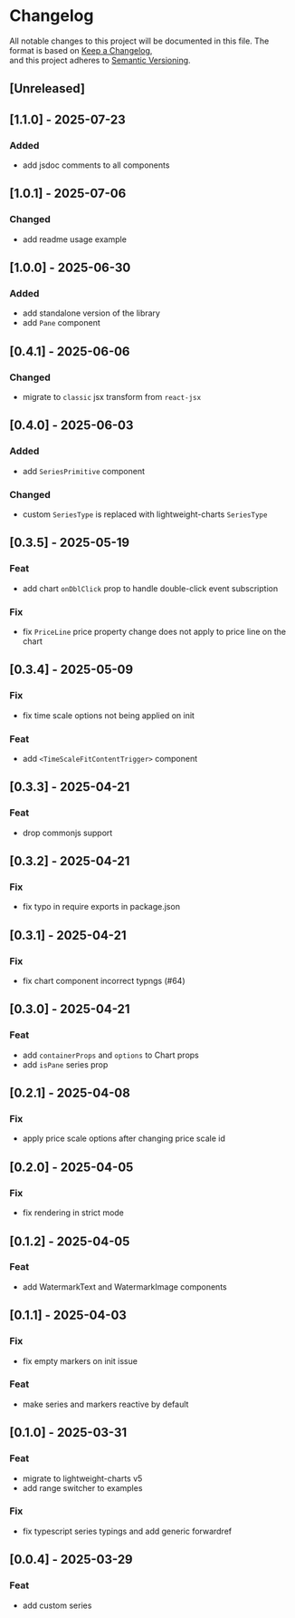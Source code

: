 # Changelog

All notable changes to this project will be documented in this file.
The format is based on [Keep a Changelog](https://keepachangelog.com/en/1.0.0/),  
and this project adheres to [Semantic Versioning](https://semver.org/spec/v2.0.0.html).

## [Unreleased]

## [1.1.0] - 2025-07-23
### Added
- add jsdoc comments to all components

## [1.0.1] - 2025-07-06
### Changed
- add readme usage example

## [1.0.0] - 2025-06-30
### Added
- add standalone version of the library
- add `Pane` component

## [0.4.1] - 2025-06-06
### Changed
- migrate to `classic` jsx transform from `react-jsx`

## [0.4.0] - 2025-06-03
### Added
- add `SeriesPrimitive` component
### Changed
- custom `SeriesType` is replaced with lightweight-charts `SeriesType`

## [0.3.5] - 2025-05-19
### Feat
- add chart `onDblClick` prop to handle double-click event subscription
### Fix
- fix `PriceLine` price property change does not apply to price line on the chart

## [0.3.4] - 2025-05-09
### Fix
- fix time scale options not being applied on init
### Feat
- add `<TimeScaleFitContentTrigger>` component

## [0.3.3] - 2025-04-21
### Feat
- drop commonjs support

## [0.3.2] - 2025-04-21
### Fix
- fix typo in require exports in package.json

## [0.3.1] - 2025-04-21
### Fix
- fix chart component incorrect typngs (#64)

## [0.3.0] - 2025-04-21
### Feat
- add `containerProps` and `options` to Chart props
- add `isPane` series prop

## [0.2.1] - 2025-04-08
### Fix
- apply price scale options after changing price scale id

## [0.2.0] - 2025-04-05
### Fix 
- fix rendering in strict mode

## [0.1.2] - 2025-04-05
### Feat
- add WatermarkText and WatermarkImage components

## [0.1.1] - 2025-04-03
### Fix
- fix empty markers on init issue
### Feat
- make series and markers reactive by default

## [0.1.0] - 2025-03-31
### Feat
- migrate to lightweight-charts v5
- add range switcher to examples

### Fix
- fix typescript series typings and add generic forwardref

## [0.0.4] - 2025-03-29
### Feat
- add custom series
